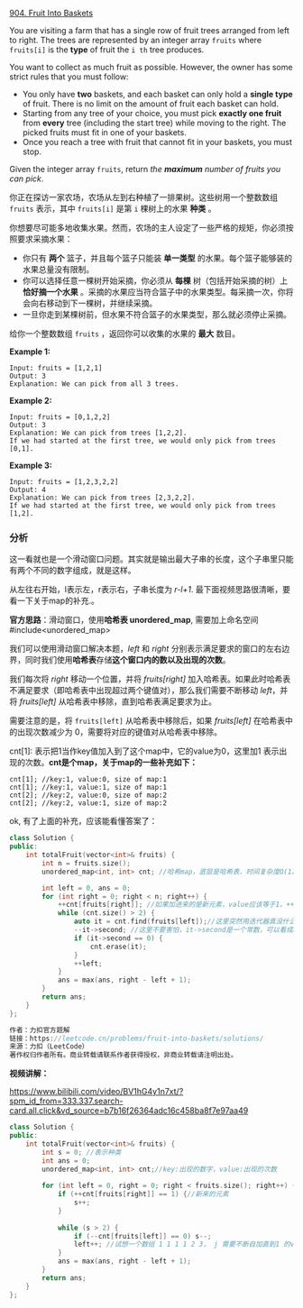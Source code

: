[904. Fruit Into Baskets](https://leetcode.com/problems/fruit-into-baskets/)

You are visiting a farm that has a single row of fruit trees arranged from left to right. The trees are represented by an integer array `fruits` where `fruits[i]` is the **type** of fruit the `i th` tree produces.

You want to collect as much fruit as possible. However, the owner has some strict rules that you must follow:

- You only have **two** baskets, and each basket can only hold a **single type** of fruit. There is no limit on the amount of fruit each basket can hold.
- Starting from any tree of your choice, you must pick **exactly one fruit** from **every** tree (including the start tree) while moving to the right. The picked fruits must fit in one of your baskets.
- Once you reach a tree with fruit that cannot fit in your baskets, you must stop.

Given the integer array `fruits`, return *the **maximum** number of fruits you can pick*.

你正在探访一家农场，农场从左到右种植了一排果树。这些树用一个整数数组 `fruits` 表示，其中 `fruits[i]` 是第 `i` 棵树上的水果 **种类** 。

你想要尽可能多地收集水果。然而，农场的主人设定了一些严格的规矩，你必须按照要求采摘水果：

- 你只有 **两个** 篮子，并且每个篮子只能装 **单一类型** 的水果。每个篮子能够装的水果总量没有限制。
- 你可以选择任意一棵树开始采摘，你必须从 **每棵** 树（包括开始采摘的树）上 **恰好摘一个水果** 。采摘的水果应当符合篮子中的水果类型。每采摘一次，你将会向右移动到下一棵树，并继续采摘。
- 一旦你走到某棵树前，但水果不符合篮子的水果类型，那么就必须停止采摘。

给你一个整数数组 `fruits` ，返回你可以收集的水果的 **最大** 数目。

 

**Example 1:**

```
Input: fruits = [1,2,1]
Output: 3
Explanation: We can pick from all 3 trees.
```

**Example 2:**

```
Input: fruits = [0,1,2,2]
Output: 3
Explanation: We can pick from trees [1,2,2].
If we had started at the first tree, we would only pick from trees [0,1].
```

**Example 3:**

```
Input: fruits = [1,2,3,2,2]
Output: 4
Explanation: We can pick from trees [2,3,2,2].
If we had started at the first tree, we would only pick from trees [1,2].
```

### 分析

这一看就也是一个滑动窗口问题。其实就是输出最大子串的长度，这个子串里只能有两个不同的数字组成，就是这样。

从左往右开始，l表示左，r表示右，子串长度为 *r-l+1*. 最下面视频思路很清晰，要看一下关于map的补充.。

**官方思路**：滑动窗口，使用**哈希表 unordered_map**, 需要加上命名空间 #include<unordered_map>

我们可以使用滑动窗口解决本题，*left* 和 *right* 分别表示满足要求的窗口的左右边界，同时我们使用**哈希表**存储**这个窗口内的数以及出现的次数**。

我们每次将 *right* 移动一个位置，并将 *fruits[right]* 加入哈希表。如果此时哈希表不满足要求（即哈希表中出现超过两个键值对），那么我们需要不断移动 *left*，并将 *fruits[left]* 从哈希表中移除，直到哈希表满足要求为止。

需要注意的是，将 `fruits[left]` 从哈希表中移除后，如果 *fruits[left]* 在哈希表中的出现次数减少为 0，需要将对应的键值对从哈希表中移除。

cnt[1]: 表示把1当作key值加入到了这个map中，它的value为0，这里加1 表示出现的次数。**cnt是个map，关于map的一些补充如下：**

```
cnt[1]; //key:1, value:0, size of map:1
cnt[1]; //key:1, value:1, size of map:1
cnt[2]; //key:2, value:0, size of map:2
cnt[2]; //key:2, value:1, size of map:2
```

ok, 有了上面的补充，应该能看懂答案了：

```cpp
class Solution {
public:
    int totalFruit(vector<int>& fruits) {
        int n = fruits.size();
        unordered_map<int, int> cnt; //哈希map，底层是哈希表，时间复杂度O(1). map底层是二叉树，时间复杂度O(log n)

        int left = 0, ans = 0;
        for (int right = 0; right < n; right++) {
            ++cnt[fruits[right]]; //如果加进来的是新元素，value应该等于1，++在前，可以先加。这里表示数量，用0不太好。
            while (cnt.size() > 2) {
                auto it = cnt.find(fruits[left]);//这里突然用迭代器真没什么必要，主要是为了知道下标0的迭代器位置，从而对map进行操作。但这里其实可以直接用下标的，看下面的题解。
                --it->second; //这里不要害怕，it->second是一个常数，可以看成n，而上面我们对value值进行了++，所以这里要自减。单独写这一行的话，--写到前面或者后面都可以，如果把它放进下面括号里的话，就只能写前面了，--n.
                if (it->second == 0) {
                    cnt.erase(it);
                }
                ++left;
            }
            ans = max(ans, right - left + 1);
        }
        return ans;
    }
};

作者：力扣官方题解
链接：https://leetcode.cn/problems/fruit-into-baskets/solutions/
来源：力扣（LeetCode）
著作权归作者所有。商业转载请联系作者获得授权，非商业转载请注明出处。
```

**视频讲解：**

https://www.bilibili.com/video/BV1hG4y1n7xt/?spm_id_from=333.337.search-card.all.click&vd_source=b7b16f26364adc16c458ba8f7e97aa49

```cpp
class Solution {
public:
    int totalFruit(vector<int>& fruits) {
        int s = 0; //表示种类
        int ans = 0;
        unordered_map<int, int> cnt;//key:出现的数字，value:出现的次数
        
        for (int left = 0, right = 0; right < fruits.size(); right++) {
            if (++cnt[fruits[right]] == 1) {//新来的元素
                s++;
            }
            
            while (s > 2) {
                if (--cnt[fruits[left]] == 0) s--;
                left++; //试想一个数组 1 1 1 1 2 3， j 需要不断自加直到1 的value值被减到0
			}
            ans = max(ans, right - left + 1);
        }
        return ans;        
    }
};
```


